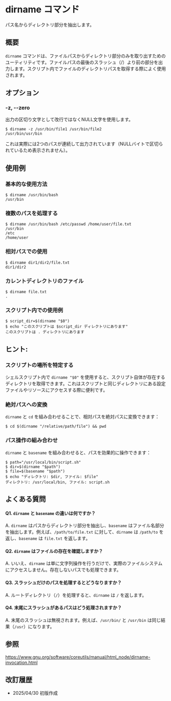 # dirname コマンド

パス名からディレクトリ部分を抽出します。

## 概要

`dirname` コマンドは、ファイルパスからディレクトリ部分のみを取り出すためのユーティリティです。ファイルパスの最後のスラッシュ（/）より前の部分を出力します。スクリプト内でファイルのディレクトリパスを取得する際によく使用されます。

## オプション

### **-z, --zero**

出力の区切り文字として改行ではなくNULL文字を使用します。

```console
$ dirname -z /usr/bin/file1 /usr/bin/file2
/usr/bin/usr/bin
```

これは実際には2つのパスが連続して出力されています（NULLバイトで区切られているため表示されません）。

## 使用例

### 基本的な使用方法

```console
$ dirname /usr/bin/bash
/usr/bin
```

### 複数のパスを処理する

```console
$ dirname /usr/bin/bash /etc/passwd /home/user/file.txt
/usr/bin
/etc
/home/user
```

### 相対パスでの使用

```console
$ dirname dir1/dir2/file.txt
dir1/dir2
```

### カレントディレクトリのファイル

```console
$ dirname file.txt
.
```

### スクリプト内での使用例

```console
$ script_dir=$(dirname "$0")
$ echo "このスクリプトは $script_dir ディレクトリにあります"
このスクリプトは . ディレクトリにあります
```

## ヒント:

### スクリプトの場所を特定する

シェルスクリプト内で `dirname "$0"` を使用すると、スクリプト自体が存在するディレクトリを取得できます。これはスクリプトと同じディレクトリにある設定ファイルやリソースにアクセスする際に便利です。

### 絶対パスへの変換

`dirname` と `cd` を組み合わせることで、相対パスを絶対パスに変換できます：

```console
$ cd $(dirname "/relative/path/file") && pwd
```

### パス操作の組み合わせ

`dirname` と `basename` を組み合わせると、パスを効果的に操作できます：

```console
$ path="/usr/local/bin/script.sh"
$ dir=$(dirname "$path")
$ file=$(basename "$path")
$ echo "ディレクトリ: $dir, ファイル: $file"
ディレクトリ: /usr/local/bin, ファイル: script.sh
```

## よくある質問

#### Q1. `dirname` と `basename` の違いは何ですか？
A. `dirname` はパスからディレクトリ部分を抽出し、`basename` はファイル名部分を抽出します。例えば、`/path/to/file.txt` に対して、`dirname` は `/path/to` を返し、`basename` は `file.txt` を返します。

#### Q2. `dirname` はファイルの存在を確認しますか？
A. いいえ、`dirname` は単に文字列操作を行うだけで、実際のファイルシステムにアクセスしません。存在しないパスでも処理できます。

#### Q3. スラッシュだけのパスを処理するとどうなりますか？
A. ルートディレクトリ（`/`）を処理すると、`dirname` は `/` を返します。

#### Q4. 末尾にスラッシュがあるパスはどう処理されますか？
A. 末尾のスラッシュは無視されます。例えば、`/usr/bin/` と `/usr/bin` は同じ結果（`/usr`）になります。

## 参照

https://www.gnu.org/software/coreutils/manual/html_node/dirname-invocation.html

## 改訂履歴

- 2025/04/30 初版作成